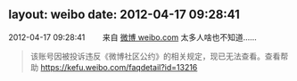 layout: weibo
date: 2012-04-17 09:28:41
---
2012-04-17 09:28:41  &nbsp;&nbsp;&nbsp;&nbsp;&nbsp;&nbsp; 来自 <a href="http://weibo.com/" rel="nofollow">微博 weibo.com</a>
太多人啥也不知道……
>  该账号因被投诉违反《微博社区公约》的相关规定，现已无法查看。查看帮助 https://kefu.weibo.com/faqdetail?id=13216
